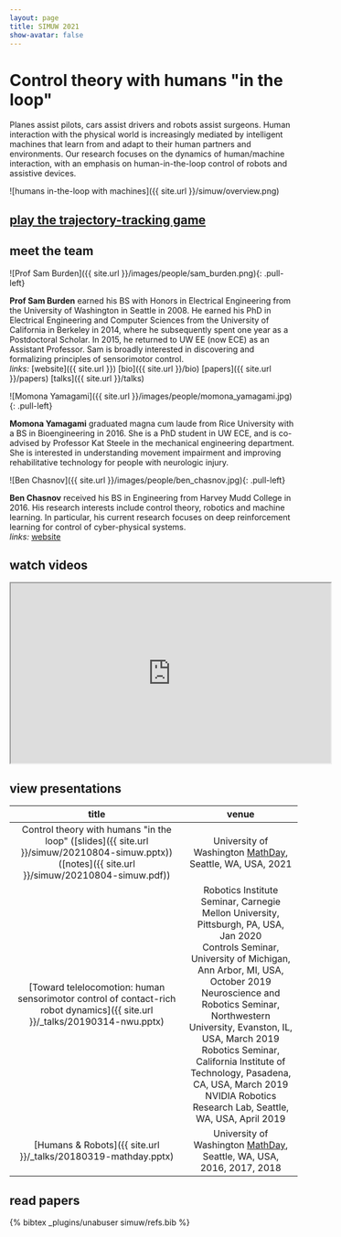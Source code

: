 ```yaml
---
layout: page
title: SIMUW 2021
show-avatar: false
---
```


# Control theory with humans "in the loop"

Planes assist pilots, cars assist drivers and robots assist surgeons. Human interaction with the physical world is increasingly mediated by intelligent machines that learn from and adapt to their human partners and environments. Our research focuses on the dynamics of human/machine interaction, with an emphasis on human-in-the-loop control of robots and assistive devices. 

![humans in-the-loop with machines]({{ site.url }}/simuw/overview.png)


## [play the trajectory-tracking game](https://dynam.space/study/reftracking.html) 


## meet the team

![Prof Sam Burden]({{ site.url }}/images/people/sam_burden.png){: .pull-left}

**Prof Sam Burden**
earned his BS with Honors in Electrical Engineering from the University of Washington in Seattle in 2008.  He earned his PhD in Electrical Engineering and Computer Sciences from the University of California in Berkeley in 2014, where he subsequently spent one year as a Postdoctoral Scholar.  In 2015, he returned to UW EE (now ECE) as an Assistant Professor.  Sam is broadly interested in discovering and formalizing principles of sensorimotor control.
<br>
*links:*
[website]({{ site.url }})
[bio]({{ site.url }}/bio)
[papers]({{ site.url }}/papers)
[talks]({{ site.url }}/talks)

![Momona Yamagami]({{ site.url }}/images/people/momona_yamagami.jpg){: .pull-left}

**Momona Yamagami**
graduated magna cum laude from Rice University with a BS in Bioengineering in 2016. She is a PhD student in UW ECE, and is co-advised by Professor Kat Steele in the mechanical engineering department. She is interested in understanding movement impairment and improving rehabilitative technology for people with neurologic injury. 


![Ben Chasnov]({{ site.url }}/images/people/ben_chasnov.jpg){: .pull-left}

**Ben Chasnov**
received his BS in Engineering from Harvey Mudd College in 2016. His research interests include control theory, robotics and machine learning. In particular, his current research focuses on deep reinforcement learning for control of cyber-physical systems. 
<br>
*links:*
[website](http://students.washington.edu/bchasnov)


## watch videos

<iframe width="560" height="315" src="https://www.youtube.com/embed/BwIpA4qpmsw" frameborder="5"></iframe>


## view presentations

title | venue
:-:|:-:
Control theory with humans "in the loop" ([slides]({{ site.url }}/simuw/20210804-simuw.pptx)) ([notes]({{ site.url }}/simuw/20210804-simuw.pdf)) | University of Washington [MathDay](http://www.math.washington.edu/~morrow/mathday.html), Seattle, WA, USA, 2021
[Toward telelocomotion:  human sensorimotor control of contact-rich robot dynamics]({{ site.url }}/_talks/20190314-nwu.pptx) | Robotics Institute Seminar, Carnegie Mellon University, Pittsburgh, PA, USA, Jan 2020 <br> Controls Seminar, University of Michigan, Ann Arbor, MI, USA, October 2019 <br> Neuroscience and Robotics Seminar, Northwestern University, Evanston, IL, USA, March 2019 <br> Robotics Seminar, California Institute of Technology, Pasadena, CA, USA, March 2019 <br> NVIDIA Robotics Research Lab, Seattle, WA, USA, April 2019
[Humans & Robots]({{ site.url }}/_talks/20180319-mathday.pptx) | University of Washington [MathDay](http://www.math.washington.edu/~morrow/mathday.html), Seattle, WA, USA, 2016, 2017, 2018


## read papers 
{% bibtex _plugins/unabuser simuw/refs.bib %}

